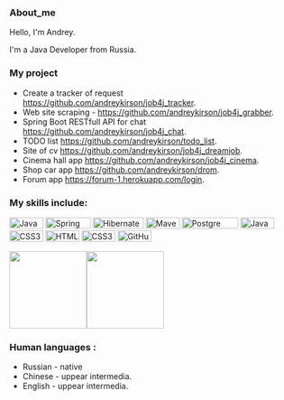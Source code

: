 ### About_me

Hello, I'm Andrey. 

I'm a Java Developer from Russia.

### My project

- Create a tracker of request https://github.com/andreykirson/job4j_tracker.
- Web site scraping - https://github.com/andreykirson/job4j_grabber.
- Spring Boot RESTfull API for chat https://github.com/andreykirson/job4j_chat.
- TODO list https://github.com/andreykirson/todo_list.
- Site of cv https://github.com/andreykirson/job4j_dreamjob.
- Cinema hall app https://github.com/andreykirson/job4j_cinema.
- Shop car app https://github.com/andreykirson/drom.
- Forum app https://forum-1.herokuapp.com/login.


### My skills include:

<a href="https://camo.githubusercontent.com/22f7126df1dffab378e3330e065fa7548f49473ac679b7932ac2e2b1b93e17c6/68747470733a2f2f696d672e736869656c64732e696f2f62616467652f4a6176612d253345253344253230382d6f72616e6765" target="_blank"><img src="https://camo.githubusercontent.com/22f7126df1dffab378e3330e065fa7548f49473ac679b7932ac2e2b1b93e17c6/68747470733a2f2f696d672e736869656c64732e696f2f62616467652f4a6176612d253345253344253230382d6f72616e6765" alt="Java" style="width: 60px; height: 20px;" width="60" height="20" /></a></h1> <a href="https://camo.githubusercontent.com/9fc04526c2f5222e3abeda6fe6cad6cdf4647d7af3d0913495ab2ecb5533f847/68747470733a2f2f696d672e736869656c64732e696f2f62616467652f537072696e672d253345253344253230352e302d677265656e" target="_blank"><img src="https://camo.githubusercontent.com/9fc04526c2f5222e3abeda6fe6cad6cdf4647d7af3d0913495ab2ecb5533f847/68747470733a2f2f696d672e736869656c64732e696f2f62616467652f537072696e672d253345253344253230352e302d677265656e" alt="Spring" style="width: 80px; height: 20px;" width="80" height="20" /></a></h1> <a href="https://camo.githubusercontent.com/4fa0c04604af1f8bc2d8de18bb9b0100f7a45a994df212097047e28fbf29e66a/68747470733a2f2f696d672e736869656c64732e696f2f62616467652f48696265726e6174652d253345253344253230352e302d79656c6c6f77" target="_blank"><img src="https://camo.githubusercontent.com/4fa0c04604af1f8bc2d8de18bb9b0100f7a45a994df212097047e28fbf29e66a/68747470733a2f2f696d672e736869656c64732e696f2f62616467652f48696265726e6174652d253345253344253230352e302d79656c6c6f77" alt="Hibernate" style="width: 90px; height: 20px;" width="90" height="20" /></a></h1> <a href="https://camo.githubusercontent.com/4886da20dce958a98bc852be5386f2a973f771ee4378bfdc4d2006e3bf3988af/68747470733a2f2f696d672e736869656c64732e696f2f62616467652f4d6176656e2d332d726564" target="_blank"><img src="https://camo.githubusercontent.com/4886da20dce958a98bc852be5386f2a973f771ee4378bfdc4d2006e3bf3988af/68747470733a2f2f696d672e736869656c64732e696f2f62616467652f4d6176656e2d332d726564" alt="Maven" style="width: 60px; height: 20px;" width="60" height="20" /></a></h1> <a href="https://camo.githubusercontent.com/054130fd061a76727e34edc657039b84da03dcc1e0155cc943c2becc11a00e0c/68747470733a2f2f696d672e736869656c64732e696f2f62616467652f506f737467726553514c2d253345253344253230392d626c7565" target="_blank"> </a></h1> <img src="https://camo.githubusercontent.com/054130fd061a76727e34edc657039b84da03dcc1e0155cc943c2becc11a00e0c/68747470733a2f2f696d672e736869656c64732e696f2f62616467652f506f737467726553514c2d253345253344253230392d626c7565" alt="Postgre SQL" style="width: 100px; height: 20px;" width="100" height="20" /> </a></h1>
<img src="https://img.shields.io/badge/JavaScript-282C34?logo=javascript&logoColor=F7DF1E" alt="JavaScript" title="JavaScript" style="width: 60px; height: 20px;" width="60" height="20"/> <img src="https://img.shields.io/badge/CSS3-282C34?logo=css3&logoColor=1572B6" alt="CSS3 logo" title="CSS3" style="width: 60px; height: 20px;" width="60" height="20" />
<img src="https://img.shields.io/badge/HTML5-282C34?logo=html5&logoColor=E34F26" alt="HTML5 logo" title="HTML5" style="width: 60px; height: 20px;" width="60" height="20"/> <img src="https://img.shields.io/badge/CSS3-282C34?logo=css3&logoColor=1572B6" alt="CSS3 logo" title="CSS3" style="width: 60px; height: 20px;" width="60" height="20" /> <a href="https://github.com/andreykirson" target="_blank"> <img src="https://raw.githubusercontent.com/Thomas-George-T/Thomas-George-T/master/assets/git.svg" alt="GitHub" style="width: 60px; height: 20px;" width="60" height="20" /><a href="https://camo.githubusercontent.com/3d81e0bd1de3f21ab2ffffb9abfd0165286edfbeec2e969f1c61d45d5c320cfd/68747470733a2f2f696d672e736869656c64732e696f2f62616467652f5472617669732d43492d737563636573" target="_blank"/>


<img height="137px" src="https://github-readme-stats.vercel.app/api?username=andreykirson&hide_title=true&hide_border=true&show_icons=true&include_all_commits=true&count_private=true&line_height=21&text_color=000&icon_color=000&bg_color=0,ea6161,ffc64d,fffc4d,52fa5a&theme=graywhite" /><!-- wi*quL3fcV --><img height="137px" src="https://github-readme-stats.vercel.app/api/top-langs/?username=andreykirson&hide=html&hide_title=true&hide_border=true&layout=compact&langs_count=7&exclude_repo=comp426,Redventures-Movie-Quotes&text_color=000&icon_color=fff&bg_color=0,52fa5a,4dfcff,c64dff&theme=graywhite" /></a>

  
### Human languages :
 - Russian - native
 - Chinese - uppear intermedia.
 - English - uppear intermedia.  

  
  
  







